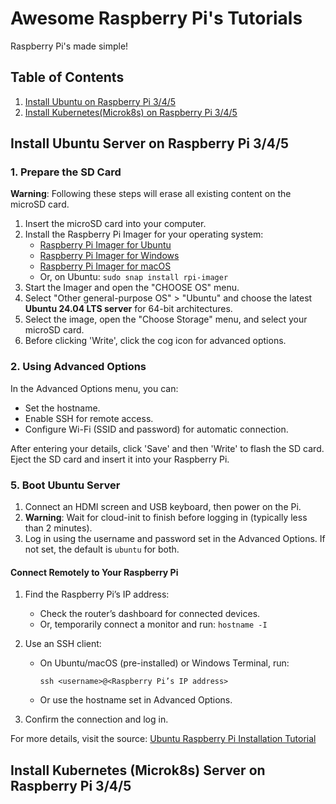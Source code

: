 # Awesome Raspberry Pi's Tutorials

Raspberry Pi's made simple! 

## Table of Contents

1. [Install Ubuntu on Raspberry Pi 3/4/5](#install-ubuntu-on-raspberry-pi-345)
2. [Install Kubernetes(Microk8s) on Raspberry Pi 3/4/5](#install-Kubernetes-on-raspberry-pi-345)


## Install Ubuntu Server on Raspberry Pi 3/4/5

### 1. Prepare the SD Card

**Warning**: Following these steps will erase all existing content on the microSD card.

1. Insert the microSD card into your computer.
2. Install the Raspberry Pi Imager for your operating system:
   - [Raspberry Pi Imager for Ubuntu](https://www.raspberrypi.com/software/)
   - [Raspberry Pi Imager for Windows](https://www.raspberrypi.com/software/)
   - [Raspberry Pi Imager for macOS](https://www.raspberrypi.com/software/)
   - Or, on Ubuntu: `sudo snap install rpi-imager`
3. Start the Imager and open the "CHOOSE OS" menu.
4. Select "Other general-purpose OS" > "Ubuntu" and choose the latest **Ubuntu 24.04 LTS server** for 64-bit architectures.
5. Select the image, open the "Choose Storage" menu, and select your microSD card.
6. Before clicking 'Write', click the cog icon for advanced options.

### 2. Using Advanced Options

In the Advanced Options menu, you can:
- Set the hostname.
- Enable SSH for remote access.
- Configure Wi-Fi (SSID and password) for automatic connection.

After entering your details, click 'Save' and then 'Write' to flash the SD card. Eject the SD card and insert it into your Raspberry Pi.

### 5. Boot Ubuntu Server

1. Connect an HDMI screen and USB keyboard, then power on the Pi.
2. **Warning**: Wait for cloud-init to finish before logging in (typically less than 2 minutes).
3. Log in using the username and password set in the Advanced Options. If not set, the default is `ubuntu` for both.

#### Connect Remotely to Your Raspberry Pi

1. Find the Raspberry Pi’s IP address:
   - Check the router’s dashboard for connected devices.
   - Or, temporarily connect a monitor and run: `hostname -I`
2. Use an SSH client:
   - On Ubuntu/macOS (pre-installed) or Windows Terminal, run:
     ```
     ssh <username>@<Raspberry Pi’s IP address>
     ```
   - Or use the hostname set in Advanced Options.

3. Confirm the connection and log in.

For more details, visit the source: [Ubuntu Raspberry Pi Installation Tutorial](https://ubuntu.com/tutorials/how-to-install-ubuntu-on-your-raspberry-pi)


## Install Kubernetes (Microk8s) Server on Raspberry Pi 3/4/5
